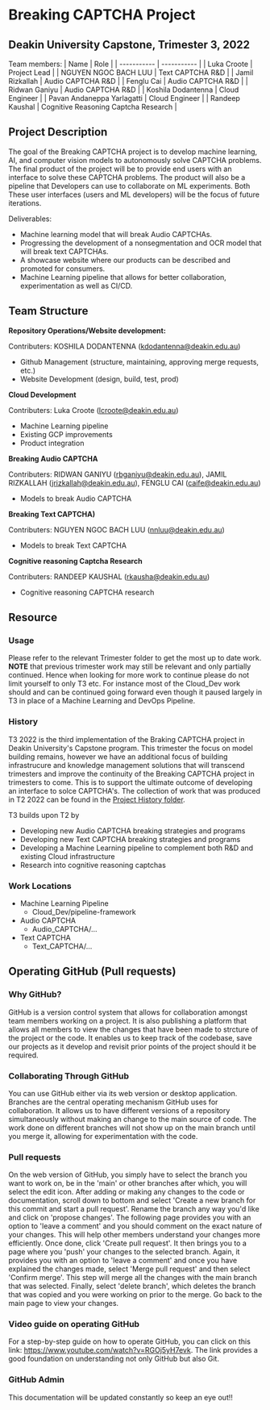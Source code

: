 # Breaking CAPTCHA Project
## Deakin University Capstone, Trimester 3, 2022

Team members: 
| Name                  | Role                  |
| -----------           | -----------           |
| Luka Croote           | Project Lead          |
| NGUYEN NGOC BACH LUU  | Text CAPTCHA R&D           |
| Jamil Rizkallah       | Audio CAPTCHA R&D           |
| Fenglu Cai            | Audio CAPTCHA R&D           |
| Ridwan Ganiyu         | Audio CAPTCHA R&D           |
| Koshila Dodantenna    | Cloud Engineer           |
| Pavan Andaneppa Yarlagatti    | Cloud Engineer           |
| Randeep Kaushal | Cognitive Reasoning Captcha Research           |
<div style="page-break-after: always;"></div>

## Project Description

The goal of the Breaking CAPTCHA project is to develop machine learning, AI, and computer vision models to autonomously solve CAPTCHA problems. The final product of the project will be to provide end users with an interface to solve these CAPTCHA problems. The product will also be a pipeline that Developers can use to collaborate on ML experiments. Both These user interfaces (users and ML developers) will be the focus of future iterations.

Deliverables:

-	Machine learning model that will break Audio CAPTCHAs.
-	Progressing the development of a nonsegmentation and OCR model that will break text CAPTCHAs.
-	A showcase website where our products can be described and promoted for consumers.
-   Machine Learning pipeline that allows for better collaboration, experimentation as well as CI/CD.


## Team Structure

**Repository Operations/Website development:**

Contributers: KOSHILA DODANTENNA (kdodantenna@deakin.edu.au)

- Github Management (structure, maintaining, approving merge requests, etc.)
- Website Development (design, build, test, prod)

**Cloud Development**

Contributers: Luka Croote (lcroote@deakin.edu.au)

- Machine Learning pipeline
- Existing GCP improvements
- Product integration

**Breaking Audio CAPTCHA**

Contributers: RIDWAN GANIYU (rbganiyu@deakin.edu.au), JAMIL RIZKALLAH (jrizkallah@deakin.edu.au), FENGLU CAI (caife@deakin.edu.au)

- Models to break Audio CAPTCHA

**Breaking Text CAPTCHA)**

Contributers: NGUYEN NGOC BACH LUU (nnluu@deakin.edu.au)

- Models to break Text CAPTCHA

**Cognitive reasoning Captcha Research**

Contributers: RANDEEP KAUSHAL (rkausha@deakin.edu.au)

- Cognitive reasoning CAPTCHA research

## Resource

### Usage

Please refer to the relevant Trimester folder to get the most up to date work. **NOTE** that previous trimester work may still be relevant and only partially continued. Hence when looking for more work to continue please do not limit yourself to only T3 etc. For instance most of the Cloud_Dev work should and can be continued going forward even though it paused largely in T3 in place of a Machine Learning and DevOps Pipeline.

### History

T3 2022 is the third implementation of the Braking CAPTCHA project in Deakin University's Capstone program. This trimester the focus on model building remains, however we have an additional focus of building infrastrucure and knowledge management solutions that will transcend trimesters and improve the continuity of the Breaking CAPTCHA project in trimesters to come. This is to support the ultimate outcome of developing an interface to solce CAPTCHA's. The collection of work that was produced in T2 2022 can be found in the [Project History folder](https://github.com/Hardhat-Enterprises/breaking-captcha/tree/main/Teams_T2_2022).

T3 builds upon T2 by 

- Developing new Audio CAPTCHA breaking strategies and programs
- Developing new Text CAPTCHA breaking strategies and programs
- Developing a Machine Learning pipeline to complement both R&D and existing Cloud infrastructure
- Research into cognitive reasoning captchas


### Work Locations

- Machine Learning Pipeline
    - Cloud_Dev/pipeline-framework
- Audio CAPTCHA
    - Audio_CAPTCHA/...
- Text CAPTCHA
    - Text_CAPTCHA/...


## Operating GitHub (Pull requests)

### Why GitHub?

GitHub is a version control system that allows for collaboration amongst team members working on a project. It is also publishing a platform that allows all members to view the changes that have been made to strcture of the project or the code. It enables us to keep track of the codebase, save our projects as it develop and revisit prior points of the project should it be required.

### Collaborating Through GitHub

You can use GitHub either via its web version or desktop application. Branches are the central operating mechanism GitHub uses for collaboration. It allows us to have different versions of a repository simultaneously without making an change to the main source of code. The work done on different branches will not show up on the main branch until you merge it, allowing for experimentation with the code.

### Pull requests

On the web version of GitHub, you simply have to select the branch you want to work on, be in the 'main' or other branches after which, you will select the edit icon. After adding or making any changes to the code or documentation, scroll down to bottom and select 'Create a new branch for this commit and start a pull request'. Rename the branch any way you'd like and click on 'propose changes'. The following page provides you with an option to 'leave a comment' and you should comment on the exact nature of your changes. This will help other members understand your changes more efficiently. Once done, click 'Create pull request'. It then brings you to a page where you 'push' your changes to the selected branch. Again, it provides you with an option to 'leave a comment' and once you have explained the changes made, select 'Merge pull request' and then select 'Confirm merge'. This step will merge all the changes with the main branch that was selected. Finally, select 'delete branch', which deletes the branch that was copied and you were working on prior to the merge. Go back to the main page to view your changes.

### Video guide on operating GitHub

For a step-by-step guide on how to operate GitHub, you can click on this link: <https://www.youtube.com/watch?v=RGOj5yH7evk>. The link provides a good foundation on understanding not only GitHub but also Git.

### GitHub Admin

This documentation will be updated constantly so keep an eye out!!

